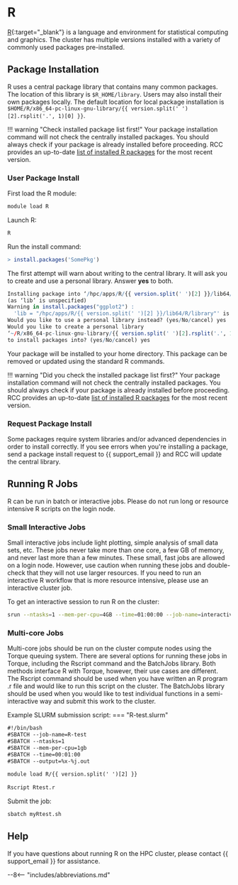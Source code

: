 # R

[R](https://www.r-project.org/about.html){:target="_blank"} is a language and environment for statistical computing and graphics. The cluster has multiple versions installed with a variety of commonly used packages pre-installed.

## Package Installation

R uses a central package library that contains many common packages. The location of this library is `$R_HOME/library`. Users may also install their own packages locally. The default location for local package installation is `$HOME/R/x86_64-pc-linux-gnu-library/{{ version.split(' ')[2].rsplit('.', 1)[0] }}`.

!!! warning "Check installed package list first!"
    Your package installation command will not check the centrally installed packages. You should always check if your package is already installed before proceeding. RCC provides an up-to-date [list of installed R packages](r-pkg-list.md) for the most recent version.

### User Package Install

First load the R module:

```bash
module load R
```

Launch R:

```bash
R
```

Run the install command:

```R
> install.packages('SomePkg')
```

The first attempt will warn about writing to the central library. It will ask you to create and use a personal library. Answer **yes** to both.

```R
Installing package into ‘/hpc/apps/R/{{ version.split(' ')[2] }}/lib64/R/library’
(as ‘lib’ is unspecified)
Warning in install.packages("ggplot2") :
  'lib = "/hpc/apps/R/{{ version.split(' ')[2] }}/lib64/R/library"' is not writable
Would you like to use a personal library instead? (yes/No/cancel) yes
Would you like to create a personal library
‘~/R/x86_64-pc-linux-gnu-library/{{ version.split(' ')[2].rsplit('.', 1)[0] }}’
to install packages into? (yes/No/cancel) yes
```

Your package will be installed to your home directory. This package can be removed or updated using the standard R commands.

!!! warning "Did you check the installed package list first?"
    Your package installation command will not check the centrally installed packages. You should always check if your package is already installed before proceeding. RCC provides an up-to-date [list of installed R packages](r-pkg-list.md) for the most recent version.

### Request Package Install

Some packages require system libraries and/or advanced dependencies in order to install correctly. If you see errors when you're installing a package, send a package install request to {{ support_email }} and RCC will update the central library.

## Running R Jobs

R can be run in batch or interactive jobs. Please do not run long or resource intensive R scripts on the login node.  

### Small Interactive Jobs

Small interactive jobs include light plotting, simple analysis of small data sets, etc. These jobs never take more than one core, a few GB of memory, and never last more than a few minutes. These small, fast jobs are allowed on a  login node. However, use caution when running these jobs and double-check that they will not use larger resources. If you need to run an interactive R workflow that is more resource intensive, please use an interactive cluster job.

To get an interactive session to run R on the cluster:

```bash
srun --ntasks=1 --mem-per-cpu=4GB --time=01:00:00 --job-name=interactive --pty bash
```

### Multi-core Jobs

Multi-core jobs should be run on the cluster compute nodes using the Torque queuing system. There are several options for running these jobs in Torque, including the Rscript command and the BatchJobs library. Both methods interface R with Torque, however, their use cases are different. The Rscript command should be used when you have written an R program .r file and would like to run this script on the cluster. The BatchJobs library should be used when you would like to test individual functions in a semi-interactive way and submit this work to the cluster.

Example SLURM submission script:
=== "R-test.slurm"

```txt
#!/bin/bash
#SBATCH --job-name=R-test
#SBATCH --ntasks=1
#SBATCH --mem-per-cpu=1gb
#SBATCH --time=00:01:00
#SBATCH --output=%x-%j.out
 
module load R/{{ version.split(' ')[2] }}
 
Rscript Rtest.r  
```

Submit the job:

```bash
sbatch myRtest.sh
```

<!--===BatchJobs===
BatchJobs is an R library that interfaces the R command-line with the cluster's Torque queuing system.

Load and start R:
 $ module load R/4.0.4       
 $ R                      

Load R BatchJobs library:
 > library(BatchJobs)       
 Loading required package: BBmisc
 Sourcing configuration file: '/hpc/apps/R/4.0.4/lib64/R/library/BatchJobs/etc/BatchJobs_global_config.R'
 BatchJobs configuration:
   cluster functions: Torque
   mail.from: 
   mail.to: 
   mail.start: none
   mail.done: none
   mail.error: none
   default.resources: nodes=1, cores=1, memory=5gb, walltime=8:00:00
   debug: FALSE 
   raise.warnings: FALSE
   staged.queries: TRUE
   max.concurrent.jobs: Inf
   fs.timeout: NA
 
Define data and function:
 > my_data <- (1:10)                       
 > my_func <- function(x) x^2 

Define an object to store jobs (creates a directory "batchtest-files"):         
 > reg <- makeRegistry(id = "batchtest")  

Map data and function to jobs in "batchtest" object:
 > jobs <- batchMap(reg, my_func, my_data)       

Submit jobs to cluster (change nodes, cores, mem, and walltime to fit needs):
 > jobsubmit <- submitJobs(reg, resources = list(nodes = 1, cores = 1, mem = 5gb, walltime = 8:00:00))

Check job results:
 > reduceResultsVector(reg, fun = function(job, res) res, progressbar = FALSE)
 Syncing registry ...
 Reducing 10 results...
   1   2   3   4   5   6   7   8   9  10 
   1   4   9  16  25  36  49  64  81 100

Results files:                                                
 batchtest-files/                                             # Results can be displayed in vector format as shown above. Users may also 
 |-- BatchJobs.db                                             # want to view results in the output files. Each job registry object that  
 |-- conf.RData                                               # is created starts a new file tree as shown here with the name            
 |-- exports                                                  # ''registryname''-files. Job results are located in numbered directories
 |-- functions                                                # within the ''jobs'' directory. Output files are named ''jobnumber''.out   
 |   `-- c0000e09480f70b05365872c2e90ce8a.RData               # and are numbered in the order of submission.
 |-- jobs                                                                                  
 |   |-- 01                                                   
 |   |   |-- 1-result.RData
 |   |   |-- 1.R
 |   |   `-- 1.out
 |   |-- 02
 |   |   |-- 2-result.RData
 |   |   |-- 2.R
 |   |   `-- 2.out
 |   |-- ...
 |
 |-- pending
 |-- registry.RData
 `-- resources
     `-- resources_1493676907.RData
-->

## Help

If you have questions about running R on the HPC cluster, please contact {{ support_email }} for assistance.

--8<-- "includes/abbreviations.md"
